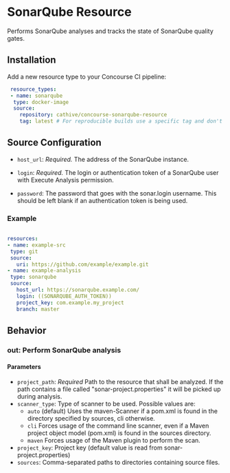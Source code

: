 # SonarQube Resource

Performs SonarQube analyses and tracks the state of SonarQube quality gates.

## Installation
Add a new resource type to your Concourse CI pipeline:
```yaml
 resource_types:
 - name: sonarqube
  type: docker-image
  source:
    repository: cathive/concourse-sonarqube-resource
    tag: latest # For reproducible builds use a specific tag and don't rely on "latest".
```

## Source Configuration

* `host_url`: *Required.* The address of the SonarQube instance.

* `login`: *Required.* The login or authentication token of a SonarQube user with Execute Analysis
  permission.

* `password`: The password that goes with the sonar.login username. This should be left blank if an
  authentication token is being used.

 ### Example
 ```yaml

resources:
- name: example-src
  type: git
  source:
    uri: https://github.com/example/example.git
- name: example-analysis
  type: sonarqube
  source:
    host_url: https://sonarqube.example.com/
    login: ((SONARQUBE_AUTH_TOKEN))
    project_key: com.example.my_project
    branch: master
 ```

## Behavior

### out: Perform SonarQube analysis

#### Parameters
* `project_path`: *Required* Path to the resource that shall be analyzed.
  If the path contains a file called "sonar-project.properties" it will be picked
  up during analysis.
* `scanner_type`: Type of scanner to be used. Possible values are:
  * `auto` (default) Uses the maven-Scanner if a pom.xml is found in the directory
    specified by sources, cli otherwise.
  * `cli` Forces usage of the command line scanner, even if a Maven project object
    model (pom.xml) is found in the sources directory.
  * `maven` Forces usage of the Maven plugin to perform the scan.
* `project_key`: Project key (default value is read from sonar-project.properties)
* `sources`: Comma-separated paths to directories containing source files.